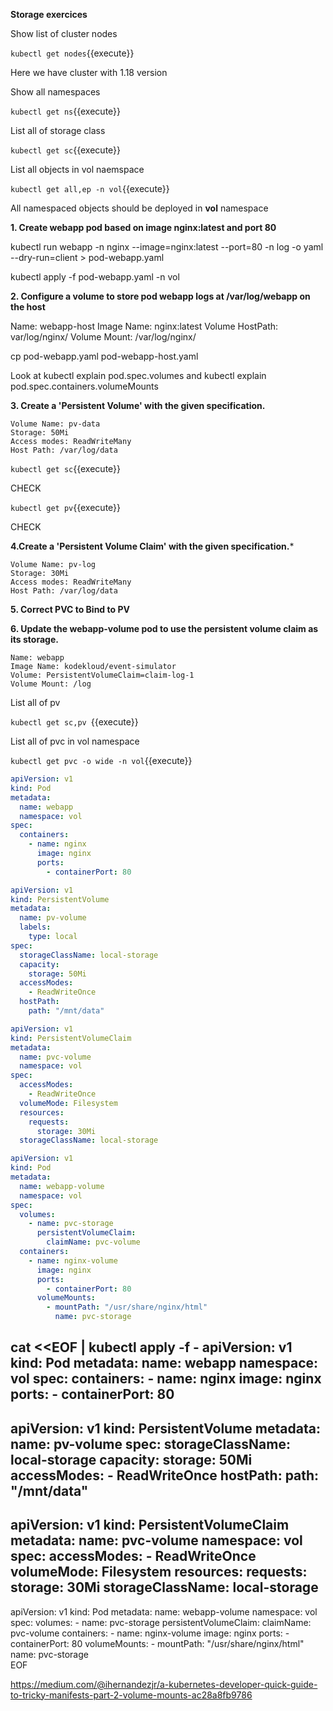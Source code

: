**Storage exercices**

Show list of cluster nodes

`kubectl get nodes`{{execute}}

Here we have cluster with 1.18 version

Show all namespaces

`kubectl get ns`{{execute}}

List all of  storage class 

`kubectl get sc`{{execute}}

List all objects in vol naemspace

`kubectl get all,ep -n vol`{{execute}}


All namespaced objects should be deployed in **vol** namespace


**1. Create webapp pod based on image nginx:latest and port 80**

kubectl run webapp -n nginx --image=nginx:latest --port=80  -n log -o yaml --dry-run=client > pod-webapp.yaml

kubectl apply -f pod-webapp.yaml -n vol


**2. Configure a volume to store pod webapp logs at /var/log/webapp on the host**

Name: webapp-host
Image Name: nginx:latest
Volume HostPath: var/log/nginx/
Volume Mount: /var/log/nginx/

cp pod-webapp.yaml pod-webapp-host.yaml


Look at
kubectl explain pod.spec.volumes
and
kubectl explain pod.spec.containers.volumeMounts



**3. Create a 'Persistent Volume' with the given specification.**

    Volume Name: pv-data
    Storage: 50Mi
    Access modes: ReadWriteMany
    Host Path: /var/log/data 




`kubectl get sc`{{execute}}

CHECK

`kubectl get pv`{{execute}}

CHECK


**4.Create a 'Persistent Volume Claim' with the given specification.***

    Volume Name: pv-log
    Storage: 30Mi
    Access modes: ReadWriteMany
    Host Path: /var/log/data 

**5. Correct PVC to Bind to PV**


**6. Update the webapp-volume pod to use the persistent volume claim as its storage.** 

    Name: webapp
    Image Name: kodekloud/event-simulator
    Volume: PersistentVolumeClaim=claim-log-1
    Volume Mount: /log 

List all of pv

`kubectl get sc,pv `{{execute}}

List all of pvc in vol namespace

`kubectl get pvc -o wide -n vol`{{execute}}



```yaml
apiVersion: v1
kind: Pod
metadata:
  name: webapp
  namespace: vol
spec:
  containers:
    - name: nginx
      image: nginx
      ports:
        - containerPort: 80
```



```yaml
apiVersion: v1
kind: PersistentVolume
metadata:
  name: pv-volume
  labels:
    type: local
spec:
  storageClassName: local-storage
  capacity:
    storage: 50Mi
  accessModes:
    - ReadWriteOnce
  hostPath:
    path: "/mnt/data"
```

```yaml
apiVersion: v1
kind: PersistentVolumeClaim
metadata:
  name: pvc-volume
  namespace: vol
spec:
  accessModes:
    - ReadWriteOnce
  volumeMode: Filesystem
  resources:
    requests:
      storage: 30Mi
  storageClassName: local-storage
```

```yaml
apiVersion: v1
kind: Pod
metadata:
  name: webapp-volume
  namespace: vol
spec:
  volumes:
    - name: pvc-storage
      persistentVolumeClaim:
        claimName: pvc-volume
  containers:
    - name: nginx-volume
      image: nginx
      ports:
        - containerPort: 80
      volumeMounts:
        - mountPath: "/usr/share/nginx/html"
          name: pvc-storage
```


cat <<EOF | kubectl apply -f -
apiVersion: v1
kind: Pod
metadata:
  name: webapp
  namespace: vol
spec:
  containers:
    - name: nginx
      image: nginx
      ports:
        - containerPort: 80
---        
apiVersion: v1
kind: PersistentVolume
metadata:
  name: pv-volume
spec:
  storageClassName: local-storage
  capacity:
    storage: 50Mi
  accessModes:
    - ReadWriteOnce
  hostPath:
    path: "/mnt/data"      
---
apiVersion: v1
kind: PersistentVolumeClaim
metadata:
  name: pvc-volume
  namespace: vol
spec:
  accessModes:
    - ReadWriteOnce
  volumeMode: Filesystem
  resources:
    requests:
      storage: 30Mi
  storageClassName: local-storage
---  
apiVersion: v1
kind: Pod
metadata:
  name: webapp-volume
  namespace: vol
spec:
  volumes:
    - name: pvc-storage
      persistentVolumeClaim:
        claimName: pvc-volume
  containers:
    - name: nginx-volume
      image: nginx
      ports:
        - containerPort: 80
      volumeMounts:
        - mountPath: "/usr/share/nginx/html"
          name: pvc-storage           
EOF






https://medium.com/@ihernandezjr/a-kubernetes-developer-quick-guide-to-tricky-manifests-part-2-volume-mounts-ac28a8fb9786
